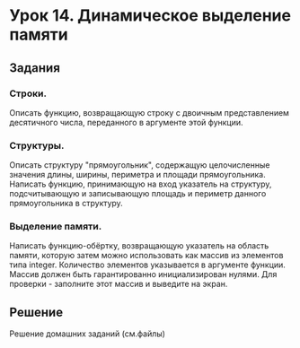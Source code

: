 # Урок 14. Динамическое выделение памяти

## Задания

### Строки.
Описать функцию, возвращающую строку с двоичным представлением десятичного числа, переданного в аргументе этой функции.

### Структуры.
Описать структуру "прямоугольник", содержащую целочисленные значения длины, ширины, периметра и площади прямоугольника. Написать функцию, принимающую на вход указатель на структуру, подсчитывающую и записывающую площадь и периметр данного прямоугольника в структуру.

### Выделение памяти.
Написать функцию-обёртку, возвращающую указатель на область памяти, которую затем можно использовать как массив из элементов типа integer. Количество элементов указывается в аргументе функции. Массив должен быть гарантированно инициализирован нулями. Для проверки - заполните этот массив и выведите на экран.


## Решение

Решение домашних заданий (см.файлы)
